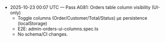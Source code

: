 - 2025-10-23 00:07 UTC — Pass AG81: Orders table column visibility (UI-only)
  - Toggle columns (Order/Customer/Total/Status) με persistence (localStorage)
  - E2E: admin-orders-ui-columns.spec.ts
  - No schema/CI changes.
